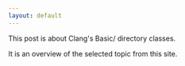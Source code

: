 ```yaml
---
layout: default
---
```


This post is about Clang's Basic/ directory classes. 

It is an overview of the selected topic from this site.

